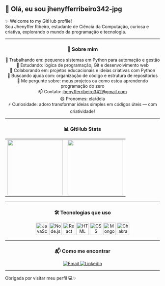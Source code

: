 ## 👋 Olá, eu sou jhenyfferribeiro342-jpg

✨ Welcome to my GitHub profile!  
Sou Jhenyffer Ribeiro, estudante de Ciência da Computação, curiosa e criativa, explorando o mundo da programação e tecnologia.

---

<div align="center">

### 🎯 Sobre mim

🔭 Trabalhando em: pequenos sistemas em Python para automação e gestão  
🌱 Estudando: lógica de programação, Git e desenvolvimento web  
👯 Colaborando em: projetos educacionais e ideias criativas com Python  
🤝 Buscando ajuda com: organização de código e estrutura de repositórios  
💬 Me pergunte sobre: meus projetos ou como estou aprendendo programação do zero  
📫 Contato: jhenyfferribeiro342@gmail.com  
😄 Pronomes: ela/dela  
⚡ Curiosidade: adoro transformar ideias simples em códigos úteis — com criatividade!

---

### 📊 GitHub Stats

<table>
  <tr>
    <td>
      <img height="180" src="https://github-readme-stats.vercel.app/api?username=jhenyfferribeiro342-jpg&show_icons=true&locale=pt-br&hide=contribs,prs&title_color=ff69b4&icon_color=ff69b4&text_color=ff69b4&bg_color=00000000" />
    </td>
    <td>
      <img height="180" src="https://github-readme-stats.vercel.app/api/top-langs/?username=jhenyfferribeiro342-jpg&layout=compact&langs_count=6&title_color=ff69b4&text_color=ff69b4&bg_color=00000000" />
    </td>
  </tr>
</table>

---

### 🛠️ Tecnologias que uso

<div align="center">
  <img alt="JavaScript" width="40" src="https://cdn.jsdelivr.net/gh/devicons/devicon/icons/javascript/javascript-original.svg" />
  <img alt="Node.js" width="40" src="https://cdn.jsdelivr.net/gh/devicons/devicon/icons/nodejs/nodejs-original.svg" />
  <img alt="React" width="40" src="https://cdn.jsdelivr.net/gh/devicons/devicon/icons/react/react-original.svg" />
  <img alt="HTML" width="40" src="https://cdn.jsdelivr.net/gh/devicons/devicon/icons/html5/html5-original.svg" />
  <img alt="CSS" width="40" src="https://cdn.jsdelivr.net/gh/devicons/devicon/icons/css3/css3-original.svg" />
  <img alt="MongoDB" width="40" src="https://cdn.jsdelivr.net/gh/devicons/devicon/icons/mongodb/mongodb-original.svg" />
  <img alt="Chakra UI" width="40" src="https://cdn.jsdelivr.net/gh/devicons/devicon/icons/chakraui/chakraui-original.svg" />
</div>

---

### 📬 Como me encontrar

<div align="center">
  <a href="mailto:jhenyfferribeiro342@gmail.com">
    <img src="https://img.shields.io/badge/Email-jhenyfferribeiro342%40gmail.com-ff69b4?style=for-the-badge&logo=gmail&logoColor=white" alt="Email" />
  </a>
  <a href="https://www.linkedin.com/in/jhenyffer-ribeiro-14b3b1341">
    <img src="https://img.shields.io/badge/LinkedIn-Jhenyffer%20Ribeiro-ff69b4?style=for-the-badge&logo=linkedin&logoColor=white" alt="LinkedIn" />
  </a>
</div>

</div>

---

Obrigada por visitar meu perfil 💻✨

